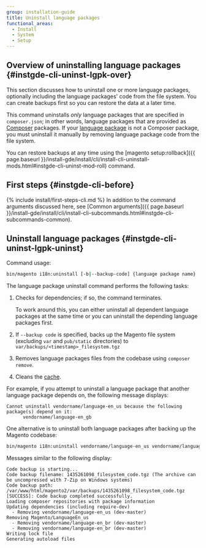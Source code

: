 ```yaml
---
group: installation-guide
title: Uninstall language packages
functional_areas:
  - Install
  - System
  - Setup
---
```


## Overview of uninstalling language packages {#instgde-cli-uninst-lgpk-over}

This section discusses how to uninstall one or more language packages, optionally including the language packages' code from the file system. You can create backups first so you can restore the data at a later time.

This command uninstalls *only* language packages that are specified in `composer.json`; in other words, language packages that are provided as [Composer](https://glossary.magento.com/composer) packages. If your [language package](https://glossary.magento.com/language-package) is not a Composer package, you must uninstall it manually by removing language package code from the file system.

You can restore backups at any time using the [magento setup:rollback]({{ page.baseurl }}/install-gde/install/cli/install-cli-uninstall-mods.html#instgde-cli-uninst-mod-roll) command.

## First steps {#instgde-cli-before}
{% include install/first-steps-cli.md %}
In addition to the command arguments discussed here, see [Common arguments]({{ page.baseurl }}/install-gde/install/cli/install-cli-subcommands.html#instgde-cli-subcommands-common).

## Uninstall language packages {#instgde-cli-uninst-lgpk-uninst}

Command usage:

```bash
bin/magento i18n:uninstall [-b|--backup-code] {language package name} ... {language package name}
```

The language package uninstall command performs the following tasks:

1. Checks for dependencies; if so, the command terminates.

   To work around this, you can either uninstall all dependent language packages at the same time or you can uninstall the depending language packages first.

1. If `--backup code` is specified, backs up the Magento file system (excluding `var` and `pub/static` directories) to `var/backups/<timestamp>_filesystem.tgz`
1. Removes language packages files from the codebase using `composer remove`.
1. Cleans the [cache](https://glossary.magento.com/cache).

For example, if you attempt to uninstall a language package that another language package depends on, the following message displays:

```terminal
Cannot uninstall vendorname/language-en_us because the following package(s) depend on it:
      vendorname/language-en_gb
```

One alternative is to uninstall both language packages after backing up the Magento codebase:

```bash
bin/magento i18n:uninstall vendorname/language-en_us vendorname/language-en_gb --backup-code
```

Messages similar to the following display:

```terminal
Code backup is starting...
Code backup filename: 1435261098_filesystem_code.tgz (The archive can be uncompressed with 7-Zip on Windows systems)
Code backup path: /var/www/html/magento2/var/backups/1435261098_filesystem_code.tgz
[SUCCESS]: Code backup completed successfully.
Loading composer repositories with package information
Updating dependencies (including require-dev)
  - Removing vendorname/language-en_us (dev-master)
Removing Magento/LanguageEn_us
  - Removing vendorname/language-en_br (dev-master)
  - Removing vendorname/language-en_br (dev-master)
Writing lock file
Generating autoload files
```
